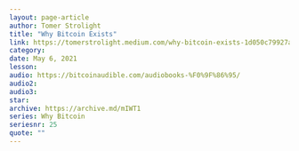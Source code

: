 ```yaml
---
layout: page-article
author: Tomer Strolight
title: "Why Bitcoin Exists"
link: https://tomerstrolight.medium.com/why-bitcoin-exists-1d050c79927a
category: 
date: May 6, 2021
lesson: 
audio: https://bitcoinaudible.com/audiobooks-%F0%9F%86%95/
audio2: 
audio3: 
star: 
archive: https://archive.md/mIWT1
series: Why Bitcoin
seriesnr: 25
quote: ""
---
```

